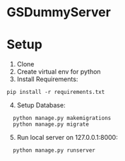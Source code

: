 # GSDummyServer

# Setup
1) Clone
2) Create virtual env for python
3) Install Requirements: 
```
pip install -r requirements.txt
```
4) Setup Database:
```
  python manage.py makemigrations
  python manage.py migrate
```

5) Run local server on 127.0.0.1:8000:
```
  python manage.py runserver
```
